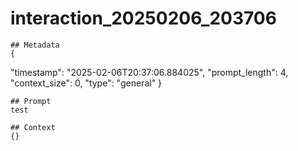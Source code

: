 # interaction_20250206_203706

    ## Metadata
    {
  "timestamp": "2025-02-06T20:37:06.884025",
  "prompt_length": 4,
  "context_size": 0,
  "type": "general"
}

    ## Prompt
    test

    ## Context
    {}
    